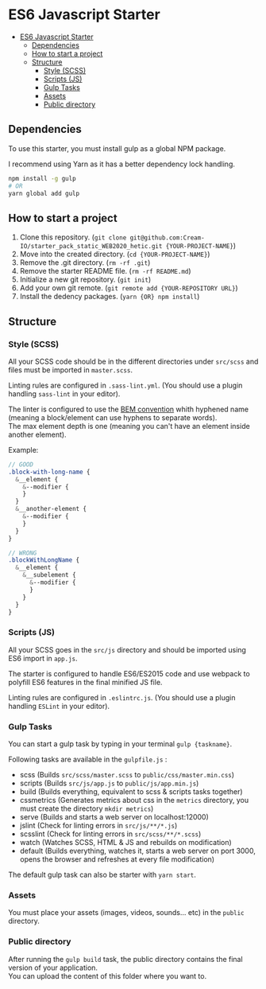# ES6 Javascript Starter

- [ES6 Javascript Starter](#es6-javascript-starter)
  - [Dependencies](#dependencies)
  - [How to start a project](#how-to-start-a-project)
  - [Structure](#structure)
    - [Style (SCSS)](#style-scss)
    - [Scripts (JS)](#scripts-js)
    - [Gulp Tasks](#gulp-tasks)
    - [Assets](#assets)
    - [Public directory](#public-directory)

## Dependencies

To use this starter, you must install gulp as a global NPM package.  

I recommend using Yarn as it has a better dependency lock handling.

```bash
npm install -g gulp
# OR
yarn global add gulp
```

## How to start a project

1. Clone this repository. (`git clone git@github.com:Cream-IO/starter_pack_static_WEB2020_hetic.git {YOUR-PROJECT-NAME}`)
2. Move into the created directory. (`cd {YOUR-PROJECT-NAME}`)
3. Remove the .git directory. (`rm -rf .git`)
4. Remove the starter README file. (`rm -rf README.md`)
5. Initialize a new git repository. (`git init`)
6. Add your own git remote. (`git remote add {YOUR-REPOSITORY URL}`)
7. Install the dedency packages. (`yarn {OR} npm install`)

## Structure

### Style (SCSS)

All your SCSS code should be in the different directories under `src/scss` and files must be imported in `master.scss`.  

Linting rules are configured in `.sass-lint.yml`. (You should use a plugin handling `sass-lint` in your editor).

The linter is configured to use the [BEM convention](http://getbem.com/naming/) whith hyphened name (meaning a block/element can use hyphens to separate words).  
The max element depth is one (meaning you can't have an element inside another element).

Example:

```scss
// GOOD
.block-with-long-name {
  &__element {
    &--modifier {
    }
  }
  &__another-element {
    &--modifier {
    }
  }
}

// WRONG
.blockWithLongName {
  &__element {
    &__subelement {
      &--modifier {
      }
    }
  }
}
```

### Scripts (JS)

All your SCSS goes in the `src/js` directory and should be imported using ES6 import in `app.js`.

The starter is configured to handle ES6/ES2015 code and use webpack to polyfill ES6 features in the final minified JS file.

Linting rules are configured in `.eslintrc.js`. (You should use a plugin handling `ESLint` in your editor).

### Gulp Tasks

You can start a gulp task by typing in your terminal `gulp {taskname}`.

Following tasks are available in the `gulpfile.js` :

- scss (Builds `src/scss/master.scss` to `public/css/master.min.css`)
- scripts (Builds `src/js/app.js` to `public/js/app.min.js`)
- build (Builds everything, equivalent to scss & scripts tasks together)
- cssmetrics (Generates metrics about css in the `metrics` directory, you must create the directory `mkdir metrics`)
- serve (Builds and starts a web server on localhost:12000)
- jslint (Check for linting errors in `src/js/**/*.js`)
- scsslint (Check for linting errors in `src/scss/**/*.scss`)
- watch (Watches SCSS, HTML & JS and rebuilds on modification)
- default (Builds everything, watches it, starts a web server on port 3000, opens the browser and refreshes at every file modification)

The default gulp task can also be starter with `yarn start`.

### Assets

You must place your assets (images, videos, sounds... etc) in the `public` directory.

### Public directory

After running the `gulp build` task, the public directory contains the final version of your application.  
You can upload the content of this folder where you want to.